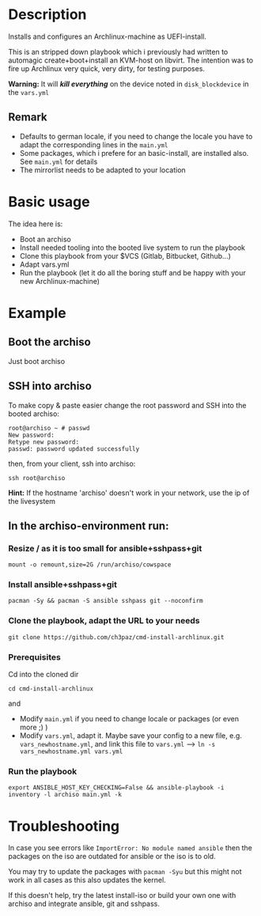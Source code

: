 # Description

Installs and configures an Archlinux-machine as UEFI-install.

This is an stripped down playbook which i previously had written to automagic create+boot+install an KVM-host on libvirt. The intention was to fire up Archlinux very quick, very dirty, for testing purposes.

**Warning:** It will **_kill everything_** on the device noted in `disk_blockdevice` in the `vars.yml`

## Remark

* Defaults to german locale, if you need to change the locale you have to adapt the corresponding lines in the `main.yml`
* Some packages, which i prefere for an basic-install, are installed also. See `main.yml` for details
* The mirrorlist needs to be adapted to your location

# Basic usage

The idea here is:
* Boot an archiso
* Install needed tooling into the booted live system to run the playbook
* Clone this playbook from your $VCS (Gitlab, Bitbucket, Github...)
* Adapt vars.yml
* Run the playbook (let it do all the boring stuff and be happy with your new Archlinux-machine)

# Example

## Boot the archiso

Just boot archiso

## SSH into archiso

To make copy & paste easier change the root password and SSH into the booted archiso:

~~~
root@archiso ~ # passwd
New password: 
Retype new password: 
passwd: password updated successfully
~~~

then, from your client, ssh into archiso:

~~~
ssh root@archiso
~~~

**Hint:** If the hostname 'archiso' doesn't work in your network, use the ip of the livesystem

## In the archiso-environment run:

### Resize / as it is too small for ansible+sshpass+git

~~~
mount -o remount,size=2G /run/archiso/cowspace
~~~

### Install ansible+sshpass+git 
~~~
pacman -Sy && pacman -S ansible sshpass git --noconfirm
~~~

### Clone the playbook, adapt the URL to your needs
~~~
git clone https://github.com/ch3paz/cmd-install-archlinux.git
~~~

### Prerequisites

Cd into the cloned dir

~~~
cd cmd-install-archlinux
~~~

and

* Modify `main.yml` if you need to change locale or packages (or even more ;) )
* Modify `vars.yml`, adapt it. Maybe save your config to a new file, e.g. `vars_newhostname.yml`, and link this file to `vars.yml` --> `ln -s vars_newhostname.yml vars.yml`

### Run the playbook
~~~
export ANSIBLE_HOST_KEY_CHECKING=False && ansible-playbook -i inventory -l archiso main.yml -k
~~~

# Troubleshooting

In case you see errors like `ImportError: No module named ansible` then the packages on the iso are outdated for ansible or the iso is to old.

You may try to update the packages with `pacman -Syu` but this might not work in all cases as this also updates the kernel.

If this doesn't help, try the latest install-iso or build your own one with archiso and integrate ansible, git and sshpass.